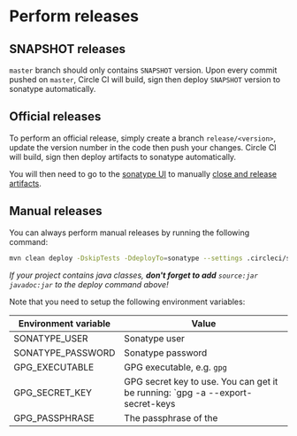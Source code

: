 # Perform releases

## SNAPSHOT releases

`master` branch should only contains `SNAPSHOT` version. Upon every commit pushed on `master`, Circle CI will build, sign
then deploy `SNAPSHOT` version to sonatype automatically.

## Official releases

To perform an official release, simply create a branch `release/<version>`, update the version number in the code then push
your changes. Circle CI will build, sign then deploy artifacts to sonatype automatically.

You will then need to go to the [sonatype UI](https://oss.sonatype.org/#stagingRepositories) to manually
[close and release artifacts](http://central.sonatype.org/pages/releasing-the-deployment.html).

## Manual releases

You can always perform manual releases by running the following command:

```bash
mvn clean deploy -DskipTests -DdeployTo=sonatype --settings .circleci/settings.xml
```

*If your project contains java classes, **don't forget to add** `source:jar javadoc:jar` to the deploy command above!*

Note that you need to setup the following environment variables:


| Environment variable | Value                                                                                             |
| -------------------- | ------------------------------------------------------------------------------------------------- |
| SONATYPE_USER        | Sonatype user                                                                                     |
| SONATYPE_PASSWORD    | Sonatype password                                                                                 |
| GPG_EXECUTABLE       | GPG executable, e.g. `gpg`                                                                        |
| GPG_SECRET_KEY       | GPG secret key to use. You can get it be running: `gpg -a --export-secret-keys <KEY-ID> | base64` |
| GPG_PASSPHRASE       | The passphrase of the <KEY-ID>                                                                    |

